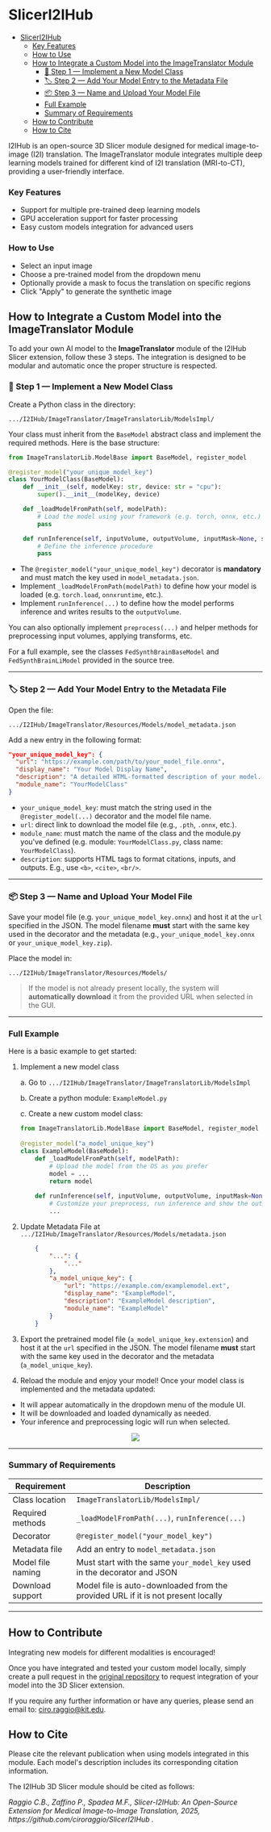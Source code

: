 # SlicerI2IHub
- [SlicerI2IHub](#sliceri2ihub)
    - [Key Features](#key-features)
    - [How to Use](#how-to-use)
  - [How to Integrate a Custom Model into the ImageTranslator Module](#how-to-integrate-a-custom-model-into-the-imagetranslator-module)
    - [🧠 Step 1 — Implement a New Model Class](#-step-1--implement-a-new-model-class)
    - [🏷️ Step 2 — Add Your Model Entry to the Metadata File](#️-step-2--add-your-model-entry-to-the-metadata-file)
    - [📦 Step 3 — Name and Upload Your Model File](#-step-3--name-and-upload-your-model-file)
    - [Full Example](#full-example)
    - [Summary of Requirements](#summary-of-requirements)
  - [How to Contribute](#how-to-contribute)
  - [How to Cite](#how-to-cite)

I2IHub is an open-source 3D Slicer module designed for medical image-to-image (I2I) translation. The ImageTranslator module integrates multiple deep learning models trained for different kind of I2I translation (MRI-to-CT), providing a user-friendly interface.

### Key Features

- Support for multiple pre-trained deep learning models</li>
- GPU acceleration support for faster processing</li>
- Easy custom models integration for advanced users</li>

### How to Use

- Select an input image</li>
- Choose a pre-trained model from the dropdown menu</li>
- Optionally provide a mask to focus the translation on specific regions</li>
- Click "Apply" to generate the synthetic image</li>

## How to Integrate a Custom Model into the ImageTranslator Module

To add your own AI model to the **ImageTranslator** module of the I2IHub Slicer extension, follow these 3 steps. The integration is designed to be modular and automatic once the proper structure is respected.

### 🧠 Step 1 — Implement a New Model Class

Create a Python class in the directory:

```
.../I2IHub/ImageTranslator/ImageTranslatorLib/ModelsImpl/
```

Your class must inherit from the `BaseModel` abstract class and implement the required methods. Here is the base structure:

```python
from ImageTranslatorLib.ModelBase import BaseModel, register_model

@register_model("your_unique_model_key")
class YourModelClass(BaseModel):
    def __init__(self, modelKey: str, device: str = "cpu"):
        super().__init__(modelKey, device)

    def _loadModelFromPath(self, modelPath):
        # Load the model using your framework (e.g. torch, onnx, etc.)
        pass

    def runInference(self, inputVolume, outputVolume, inputMask=None, showAllFiles=True):
        # Define the inference procedure
        pass
```

* The `@register_model("your_unique_model_key")` decorator is **mandatory** and must match the key used in `model_metadata.json`.
* Implement `_loadModelFromPath(modelPath)` to define how your model is loaded (e.g. `torch.load`, `onnxruntime`, etc.).
* Implement `runInference(...)` to define how the model performs inference and writes results to the `outputVolume`.

You can also optionally implement `preprocess(...)` and helper methods for preprocessing input volumes, applying transforms, etc.

For a full example, see the classes `FedSynthBrainBaseModel` and `FedSynthBrainLiModel` provided in the source tree.

---

### 🏷️ Step 2 — Add Your Model Entry to the Metadata File

Open the file:

```
.../I2IHub/ImageTranslator/Resources/Models/model_metadata.json
```

Add a new entry in the following format:

```json
"your_unique_model_key": {
  "url": "https://example.com/path/to/your_model_file.onnx",
  "display_name": "Your Model Display Name",
  "description": "A detailed HTML-formatted description of your model. <b>Include citations, inputs, and outputs.</b>",
  "module_name": "YourModelClass" 
}
```

* `your_unique_model_key`: must match the string used in the `@register_model(...)` decorator and the model file name.
* `url`: direct link to download the model file (e.g., `.pth`, `.onnx`, etc.).
* `module_name`: must match the name of the class and the module.py you've defined (e.g. module: `YourModelClass.py`, class name: `YourModelClass`).
* `description`: supports HTML tags to format citations, inputs, and outputs. E.g., use `<b>`, `<cite>`, `<br/>`.

---

### 📦 Step 3 — Name and Upload Your Model File

Save your model file (e.g. `your_unique_model_key.onnx`) and host it at the `url` specified in the JSON. The model filename **must** start with the same key used in the decorator and the metadata (e.g., `your_unique_model_key.onnx` or `your_unique_model_key.zip`).

Place the model in:

```
.../I2IHub/ImageTranslator/Resources/Models/
```

> If the model is not already present locally, the system will **automatically download** it from the provided URL when selected in the GUI.

---

### Full Example

Here is a basic example to get started:

1. Implement a new model class

   a. Go to  `.../I2IHub/ImageTranslator/ImageTranslatorLib/ModelsImpl`

   b. Create a python module: `ExampleModel.py`

   c. Create a new custom model class: 

    ```python
    from ImageTranslatorLib.ModelBase import BaseModel, register_model
            
    @register_model("a_model_unique_key")
    class ExampleModel(BaseModel):
        def _loadModelFromPath(self, modelPath):
            # Upload the model from the OS as you prefer
            model = ...
            return model
                
        def runInference(self, inputVolume, outputVolume, inputMask=None, showAllFiles=True):
            # Customize your preprocess, run inference and show the output
            ...
    ```

2. Update Metadata File at `.../I2IHub/ImageTranslator/Resources/Models/metadata.json`
    ```json
        {
            "...": {
                "..."
            },
            "a_model_unique_key": {
                "url": "https://example.com/examplemodel.ext",
                "display_name": "ExampleModel",
                "description": "ExampleModel description",
                "module_name": "ExampleModel"
            }
        }
3. Export the pretrained model file (`a_model_unique_key.extension`) and host it at the `url` specified in the JSON. The model filename **must** start with the same key used in the decorator and the metadata (`a_model_unique_key`).

4. Reload the module and enjoy your model! Once your model class is implemented and the metadata updated:

* It will appear automatically in the dropdown menu of the module UI.
* It will be downloaded and loaded dynamically as needed.
* Your inference and preprocessing logic will run when selected.

<center>
    <img src="./assets/ExampleModelIntegration.png">
</center>

---

### Summary of Requirements

| Requirement       | Description                                                                      |
| ----------------- | -------------------------------------------------------------------------------- |
| Class location    | `ImageTranslatorLib/ModelsImpl/`                                                 |
| Required methods  | `_loadModelFromPath(...)`, `runInference(...)`                                   |
| Decorator         | `@register_model("your_model_key")`                                              |
| Metadata file     | Add an entry to `model_metadata.json`                                            |
| Model file naming | Must start with the same `your_model_key` used in the decorator and JSON         |
| Download support  | Model file is auto-downloaded from the provided URL if it is not present locally |

---

## How to Contribute
Integrating new models for different modalities is encouraged! 

Once you have integrated and tested your custom model locally, simply create a pull request in the [original repository](https://github.com/ciroraggio/SlicerI2IHub/) to request integration of your model into the 3D Slicer extension.

If you require any further information or have any queries, please send an email to: <email>ciro.raggio@kit.edu</email>.

## How to Cite

Please cite the relevant publication when using models integrated in this module. Each model's description includes its corresponding citation information.

The I2IHub 3D Slicer module should be cited as follows:

<cite>
Raggio C.B., Zaffino P., Spadea M.F., Slicer-I2IHub: An Open-Source  Extension for Medical Image-to-Image Translation, 2025, https://github.com/ciroraggio/SlicerI2IHub .
</cite>